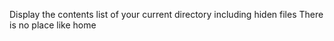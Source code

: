 Display the contents list of your current directory including hiden files
There is no place like home
